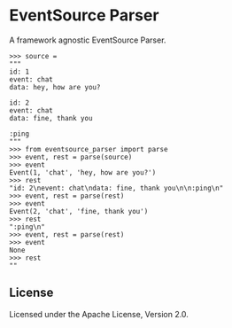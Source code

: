 EventSource Parser
==================

A framework agnostic EventSource Parser.

    >>> source =
    """
    id: 1
    event: chat
    data: hey, how are you?

    id: 2
    event: chat
    data: fine, thank you

    :ping
    """
    >>> from eventsource_parser import parse
    >>> event, rest = parse(source)
    >>> event
    Event(1, 'chat', 'hey, how are you?')
    >>> rest
    "id: 2\nevent: chat\ndata: fine, thank you\n\n:ping\n"
    >>> event, rest = parse(rest)
    >>> event
    Event(2, 'chat', 'fine, thank you')
    >>> rest
    ":ping\n"
    >>> event, rest = parse(rest)
    >>> event
    None
    >>> rest
    ""

License
-------

Licensed under the Apache License, Version 2.0.

